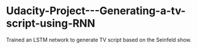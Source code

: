 # Udacity-Project---Generating-a-tv-script-using-RNN
Trained an LSTM network to generate TV script based on the Seinfeld show. 
